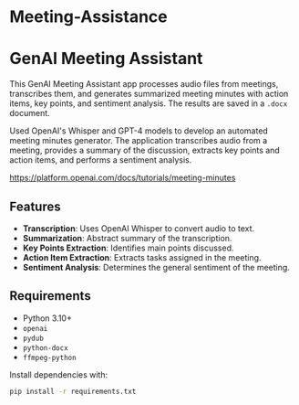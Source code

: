 # Meeting-Assistance



# GenAI Meeting Assistant

This GenAI Meeting Assistant app processes audio files from meetings, transcribes them, and generates summarized meeting minutes with action items, key points, and sentiment analysis. The results are saved in a `.docx` document.

Used OpenAI's Whisper and GPT-4 models to develop an automated meeting minutes generator. The application transcribes audio from a meeting, provides a summary of the discussion, extracts key points and action items, and performs a sentiment analysis.

https://platform.openai.com/docs/tutorials/meeting-minutes
## Features

- **Transcription**: Uses OpenAI Whisper to convert audio to text.
- **Summarization**: Abstract summary of the transcription.
- **Key Points Extraction**: Identifies main points discussed.
- **Action Item Extraction**: Extracts tasks assigned in the meeting.
- **Sentiment Analysis**: Determines the general sentiment of the meeting.

## Requirements

- Python 3.10+
- `openai`
- `pydub`
- `python-docx`
- `ffmpeg-python`

Install dependencies with:
```bash
pip install -r requirements.txt
